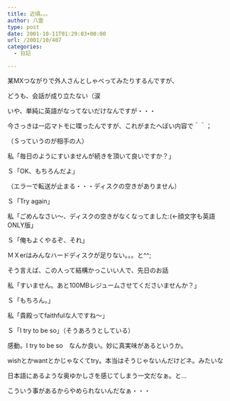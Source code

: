 ```yaml
---
title: 近頃。。。
author: 八雲
type: post
date: 2001-10-11T01:29:03+00:00
url: /2001/10/407
categories:
  - 日記

---
```

某MXつながりで外人さんとしゃべってみたりするんですが、
  
どうも、会話が成り立たない（涙
  
いや、単純に英語がなってないだけなんですが・・・
  
今さっきは一応マトモに喋ったんですが、これがまたへぼい内容で＾＾；
  
（Ｓっていうのが相手の人）

私「毎日のようにすいませんが続きを頂いて良いですか？」
  
Ｓ「OK、もちろんだよ」
  
（エラーで転送が止まる・・・ディスクの空きがありません）
  
Ｓ「Try again」
  
私「ごめんなさい～、ディスクの空きがなくなってました:(←顔文字も英語ONLY版」
  
Ｓ「俺もよくやるぞ、それ」

ＭＸerはみんなハードディスクが足りない。。。と^^;
  
そう言えば、この人って結構かっこいい人で、先日のお話

私「すいません。あと100MBレジュームさせてくださいませんか？」
  
Ｓ「もちろん。」
  
私「貴殿ってfaithfulな人ですね～」
  
Ｓ「I try to be so」（そうあろうとしている）

感動。I try to be so　なんか良い。妙に真実味があるというか。
  
wishとかwantとかじゃなくてtry。本当はそうじゃないんだけどネ。みたいな
  
日本語にあるような奥ゆかしさを感じてしまう一文だなぁ。と…
  
こういう事があるからやめられないんだなぁ・・・
